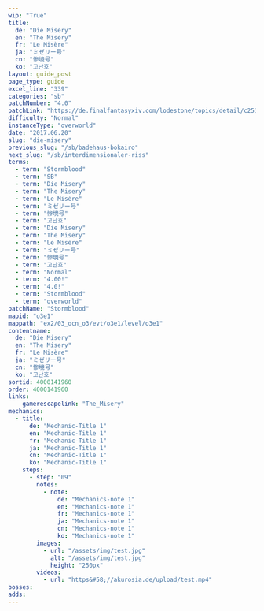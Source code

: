 ```yaml
---
wip: "True"
title:
  de: "Die Misery"
  en: "The Misery"
  fr: "Le Misère"
  ja: "ミゼリー号"
  cn: "惨境号"
  ko: "고난호"
layout: guide_post
page_type: guide
excel_line: "339"
categories: "sb"
patchNumber: "4.0"
patchLink: "https://de.finalfantasyxiv.com/lodestone/topics/detail/c2519c232d02fc2394c3830faa364611cd4e610c"
difficulty: "Normal"
instanceType: "overworld"
date: "2017.06.20"
slug: "die-misery"
previous_slug: "/sb/badehaus-bokairo"
next_slug: "/sb/interdimensionaler-riss"
terms:
  - term: "Stormblood"
  - term: "SB"
  - term: "Die Misery"
  - term: "The Misery"
  - term: "Le Misère"
  - term: "ミゼリー号"
  - term: "惨境号"
  - term: "고난호"
  - term: "Die Misery"
  - term: "The Misery"
  - term: "Le Misère"
  - term: "ミゼリー号"
  - term: "惨境号"
  - term: "고난호"
  - term: "Normal"
  - term: "4.00!"
  - term: "4.0!"
  - term: "Stormblood"
  - term: "overworld"
patchName: "Stormblood"
mapid: "o3e1"
mappath: "ex2/03_ocn_o3/evt/o3e1/level/o3e1"
contentname:
  de: "Die Misery"
  en: "The Misery"
  fr: "Le Misère"
  ja: "ミゼリー号"
  cn: "惨境号"
  ko: "고난호"
sortid: 4000141960
order: 4000141960
links:
    gamerescapelink: "The_Misery"
mechanics:
  - title:
      de: "Mechanic-Title 1"
      en: "Mechanic-Title 1"
      fr: "Mechanic-Title 1"
      ja: "Mechanic-Title 1"
      cn: "Mechanic-Title 1"
      ko: "Mechanic-Title 1"
    steps:
      - step: "09"
        notes:
          - note:
              de: "Mechanics-note 1"
              en: "Mechanics-note 1"
              fr: "Mechanics-note 1"
              ja: "Mechanics-note 1"
              cn: "Mechanics-note 1"
              ko: "Mechanics-note 1"
        images:
          - url: "/assets/img/test.jpg"
            alt: "/assets/img/test.jpg"
            height: "250px"
        videos:
          - url: "https&#58;//akurosia.de/upload/test.mp4"
bosses:
adds:
---
```

